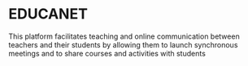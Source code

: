 # EDUCANET
This platform facilitates teaching and online communication between teachers and their students by allowing them to launch synchronous meetings and to share courses and activities with students
